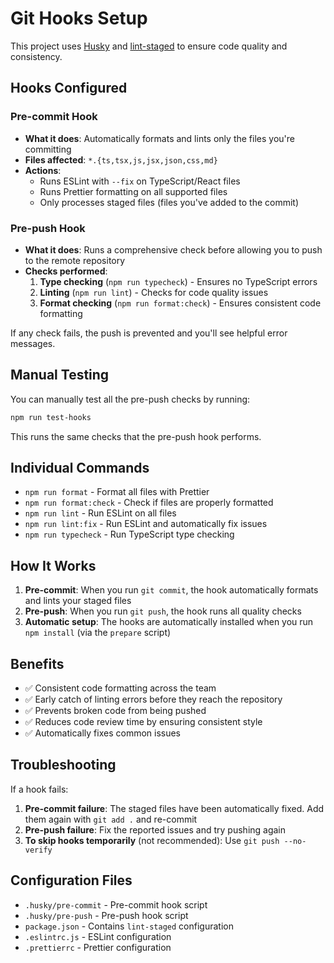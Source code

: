 # Git Hooks Setup

This project uses [Husky](https://typicode.github.io/husky/) and [lint-staged](https://github.com/okonet/lint-staged) to ensure code quality and consistency.

## Hooks Configured

### Pre-commit Hook

- **What it does**: Automatically formats and lints only the files you're committing
- **Files affected**: `*.{ts,tsx,js,jsx,json,css,md}`
- **Actions**:
  - Runs ESLint with `--fix` on TypeScript/React files
  - Runs Prettier formatting on all supported files
  - Only processes staged files (files you've added to the commit)

### Pre-push Hook

- **What it does**: Runs a comprehensive check before allowing you to push to the remote repository
- **Checks performed**:
  1. **Type checking** (`npm run typecheck`) - Ensures no TypeScript errors
  2. **Linting** (`npm run lint`) - Checks for code quality issues
  3. **Format checking** (`npm run format:check`) - Ensures consistent code formatting

If any check fails, the push is prevented and you'll see helpful error messages.

## Manual Testing

You can manually test all the pre-push checks by running:

```bash
npm run test-hooks
```

This runs the same checks that the pre-push hook performs.

## Individual Commands

- `npm run format` - Format all files with Prettier
- `npm run format:check` - Check if files are properly formatted
- `npm run lint` - Run ESLint on all files
- `npm run lint:fix` - Run ESLint and automatically fix issues
- `npm run typecheck` - Run TypeScript type checking

## How It Works

1. **Pre-commit**: When you run `git commit`, the hook automatically formats and lints your staged files
2. **Pre-push**: When you run `git push`, the hook runs all quality checks
3. **Automatic setup**: The hooks are automatically installed when you run `npm install` (via the `prepare` script)

## Benefits

- ✅ Consistent code formatting across the team
- ✅ Early catch of linting errors before they reach the repository
- ✅ Prevents broken code from being pushed
- ✅ Reduces code review time by ensuring consistent style
- ✅ Automatically fixes common issues

## Troubleshooting

If a hook fails:

1. **Pre-commit failure**: The staged files have been automatically fixed. Add them again with `git add .` and re-commit
2. **Pre-push failure**: Fix the reported issues and try pushing again
3. **To skip hooks temporarily** (not recommended): Use `git push --no-verify`

## Configuration Files

- `.husky/pre-commit` - Pre-commit hook script
- `.husky/pre-push` - Pre-push hook script
- `package.json` - Contains `lint-staged` configuration
- `.eslintrc.js` - ESLint configuration
- `.prettierrc` - Prettier configuration
